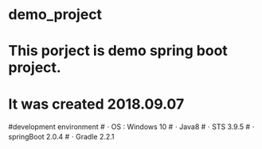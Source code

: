 # demo_project

# This porject is demo spring boot project.
# It was created 2018.09.07


#development environment
#ㆍOS : Windows 10
#ㆍJava8
#ㆍSTS 3.9.5
#ㆍspringBoot 2.0.4
#ㆍGradle 2.2.1
